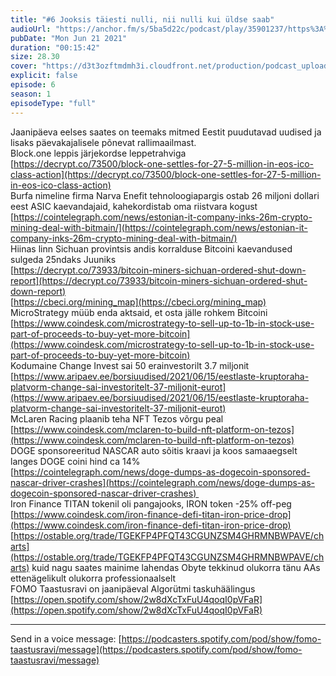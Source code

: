 ```yaml
---
title: "#6 Jooksis täiesti nulli, nii nulli kui üldse saab"
audioUrl: "https://anchor.fm/s/5ba5d22c/podcast/play/35901237/https%3A%2F%2Fd3ctxlq1ktw2nl.cloudfront.net%2Fstaging%2F2021-5-21%2Fce84b197-5d84-50d6-1be4-84895c378a87.m4a"
pubDate: "Mon Jun 21 2021"
duration: "00:15:42"
size: 28.30 
cover: "https://d3t3ozftmdmh3i.cloudfront.net/production/podcast_uploaded_episode/15275939/15275939-1624646309810-53f72083f7bf5.jpg"
explicit: false
episode: 6
season: 1
episodeType: "full"
---
```


Jaanipäeva eelses saates on teemaks mitmed Eestit puudutavad uudised ja lisaks päevakajalisele põnevat rallimaailmast.  
Block.one leppis järjekordse leppetrahviga  
[https://decrypt.co/73500/block-one-settles-for-27-5-million-in-eos-ico-class-action](https://decrypt.co/73500/block-one-settles-for-27-5-million-in-eos-ico-class-action)  
Burfa nimeline firma Narva Enefit tehnoloogiapargis ostab 26 miljoni dollari eest ASIC kaevandajaid, kahekordistab oma riistvara kogust  
[https://cointelegraph.com/news/estonian-it-company-inks-26m-crypto-mining-deal-with-bitmain/](https://cointelegraph.com/news/estonian-it-company-inks-26m-crypto-mining-deal-with-bitmain/)  
Hiinas linn Sichuan provintsis andis korralduse Bitcoini kaevandused sulgeda 25ndaks Juuniks  
[https://decrypt.co/73933/bitcoin-miners-sichuan-ordered-shut-down-report](https://decrypt.co/73933/bitcoin-miners-sichuan-ordered-shut-down-report)  
[https://cbeci.org/mining_map](https://cbeci.org/mining_map)  
MicroStrategy müüb enda aktsaid, et osta jälle rohkem Bitcoini  
[https://www.coindesk.com/microstrategy-to-sell-up-to-1b-in-stock-use-part-of-proceeds-to-buy-yet-more-bitcoin](https://www.coindesk.com/microstrategy-to-sell-up-to-1b-in-stock-use-part-of-proceeds-to-buy-yet-more-bitcoin)  
Kodumaine Change Invest sai 50 erainvestorilt 3.7 miljonit  
[https://www.aripaev.ee/borsiuudised/2021/06/15/eestlaste-kruptoraha-platvorm-change-sai-investoritelt-37-miljonit-eurot](https://www.aripaev.ee/borsiuudised/2021/06/15/eestlaste-kruptoraha-platvorm-change-sai-investoritelt-37-miljonit-eurot)  
McLaren Racing plaanib teha NFT Tezos võrgu peal  
[https://www.coindesk.com/mclaren-to-build-nft-platform-on-tezos](https://www.coindesk.com/mclaren-to-build-nft-platform-on-tezos)  
DOGE sponsoreeritud NASCAR auto sõitis kraavi ja koos samaaegselt langes DOGE coini hind ca 14%  
[https://cointelegraph.com/news/doge-dumps-as-dogecoin-sponsored-nascar-driver-crashes](https://cointelegraph.com/news/doge-dumps-as-dogecoin-sponsored-nascar-driver-crashes)   
Iron Finance TITAN tokenil oli pangajooks, IRON token -25% off-peg  
[https://www.coindesk.com/iron-finance-defi-titan-iron-price-drop](https://www.coindesk.com/iron-finance-defi-titan-iron-price-drop)  
[https://ostable.org/trade/TGEKFP4PFQT43CGUNZSM4GHRMNBWPAVE/charts](https://ostable.org/trade/TGEKFP4PFQT43CGUNZSM4GHRMNBWPAVE/charts) kuid nagu saates mainime lahendas Obyte tekkinud olukorra tänu AAs ettenägelikult olukorra professionaalselt  
FOMO Taastusravi on jaanipäeval Algorütmi taskuhäälingus  
[https://open.spotify.com/show/2w8dXcTxFuU4qoqI0pVFaR](https://open.spotify.com/show/2w8dXcTxFuU4qoqI0pVFaR)  
  
  
---   
  
Send in a voice message: [https://podcasters.spotify.com/pod/show/fomo-taastusravi/message](https://podcasters.spotify.com/pod/show/fomo-taastusravi/message)